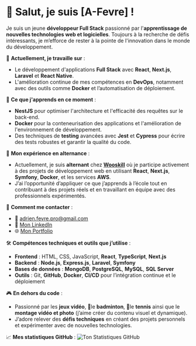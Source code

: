 # 👋 Salut, je suis **[A-Fevre]** !

Je suis un jeune **développeur Full Stack** passionné par l'**apprentissage de nouvelles technologies web et logicielles**. Toujours à la recherche de défis intéressants, je m’efforce de rester à la pointe de l'innovation dans le monde du développement.

🔭 **Actuellement, je travaille sur** :
- Le développement d'applications **Full Stack** avec **React**, **Next.js**, **Laravel** et **React Native**.
- L'amélioration continue de mes compétences en **DevOps**, notamment avec des outils comme **Docker** et l’automatisation de déploiement.

🌱 **Ce que j'apprends en ce moment** :
- **NestJS** pour optimiser l'architecture et l'efficacité des requêtes sur le back-end.
- **Docker** pour la conteneurisation des applications et l'amélioration de l'environnement de développement.
- Des techniques de **testing** avancées avec **Jest** et **Cypress** pour écrire des tests robustes et garantir la qualité du code.

💼 **Mon expérience en alternance** :
- Actuellement, je suis **alternant** chez **[Wooskill](https://wooskill.com)** où je participe activement à des projets de développement web en utilisant **React**, **Next.js**, **Symfony**, **Docker**, et les services **AWS**.
- J’ai l’opportunité d’appliquer ce que j’apprends à l’école tout en contribuant à des projets réels et en travaillant en équipe avec des professionnels expérimentés.

💬 **Comment me contacter** :
- 📧 [adrien.fevre.pro@gmail.com](mailto:adrien.fevre.pro@gmail.com)
- 📱 [Mon LinkedIn](https://www.linkedin.com/in/adrien-f-454398277)
- 🌐 [Mon Portfolio](https://adrien-fevre.fr)

🛠️ **Compétences techniques et outils que j’utilise** :
- **Frontend** : HTML, CSS, JavaScript, **React**, **TypeScript**, **Next.js**
- **Backend** : **Node.js**, **Express.js**, **Laravel**, **Symfony**
- **Bases de données** : **MongoDB**, **PostgreSQL**, **MySQL**, **SQL Server**
- **Outils** : Git, **GitHub**, **Docker**, **CI/CD** pour l’intégration continue et le déploiement

🎮 **En dehors du code** :
- Passionné par les **jeux vidéo**, 🏸le **badminton**, 🎾le **tennis** ainsi que le **montage vidéo et photo** (j’aime créer du contenu visuel et dynamique).
- J’adore relever des **défis techniques** en créant des projets personnels et expérimenter avec de nouvelles technologies.

📈 **Mes statistiques GitHub** :
![Ton Statistiques GitHub](https://github-readme-stats.vercel.app/api?username=A-Fevre&show_icons=true&count_private=true&hide=prs&theme=radical)

